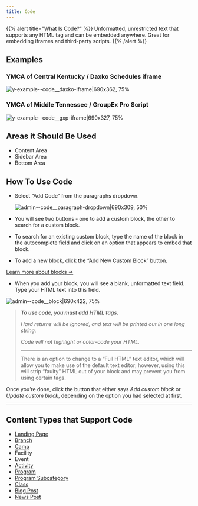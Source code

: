 ```yaml
---
title: Code
---
```


{{% alert title="What Is Code?" %}}
Unformatted, unrestricted text that supports any HTML tag and can be embedded anywhere. Great for embedding iframes and third-party scripts.
{{% /alert %}}

## Examples

### YMCA of Central Kentucky / Daxko Schedules iframe

![y-example--code__daxko-iframe|690x362, 75%](upload://xWdxyZdejraNn7ve3qOLYxRGEbc.png)

### YMCA of Middle Tennessee / GroupEx Pro Script

![y-example--code__gxp-iframe|690x327, 75%](upload://3QLx1QiF1ggw1xkbfc6djWPLUQM.png)


## Areas it Should Be Used

* Content Area
* Sidebar Area
* Bottom Area

## How To Use Code

* Select “Add Code” from the paragraphs dropdown.

  ![admin--code__paragraph-dropdown|690x309, 50%](upload://2v8ZmDflbxvdTdQfQkJCmbQrtFK.png)
* You will see two buttons - one to add a custom block, the other to search for a custom block.

* To search for an existing custom block, type the name of the block in the autocomplete field and click on an option that appears to embed that block.

* To add a new block, click the “Add New Custom Block” button.

[Learn more about blocks ⇒](../blocks/_index.md)

* When you add your block, you will see a blank, unformatted text field. Type your HTML text into this field.

![admin--code__block|690x422, 75%](upload://5KrrpvVIFZVDrt4zrsoASTkTenJ.png)

> ***To use code, you must add HTML tags.***
>
> *Hard returns will be ignored, and text will be printed out in one long string.*
>
> *Code will not highlight or color-code your HTML.*
>
> ---
>There is an option to change to a “Full HTML” text editor, which will allow you to make use of the default text editor; however, using this will strip “faulty” HTML out of your block and may prevent you from using certain tags.


Once you’re done, click the button that either says *Add custom block* or *Update custom block*, depending on the option you had selected at first.

---

## Content Types that Support Code

* [Landing Page](../content-types/landing-page.md)
* [Branch](../content-types/branch.md)
* [Camp](../content-types/camp.md)
* Facility
* Event
* [Activity](../content-types/activity-class-session.md)
* [Program](../content-types/program.md)
* [Program Subcategory](../content-types/program-subcategory.md)
* [Class](../content-types/activity-class-session.md)
* [Blog Post](../content-types/blog-post.md)
* [News Post](../content-types/news-post.md)